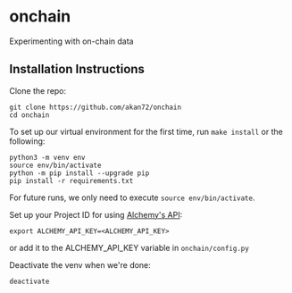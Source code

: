 # onchain

Experimenting with on-chain data

## Installation Instructions

Clone the repo:

```{bash}
git clone https://github.com/akan72/onchain
cd onchain
```

To set up our virtual environment for the first time, run `make install` or the following:

```{bash}
python3 -m venv env
source env/bin/activate
python -m pip install --upgrade pip
pip install -r requirements.txt
```

For future runs, we only need to execute `source env/bin/activate`.

Set up your Project ID for using [Alchemy's API](https://docs.alchemy.com/alchemy/):

```{bash}
export ALCHEMY_API_KEY=<ALCHEMY_API_KEY>
```

or add it to the ALCHEMY_API_KEY variable in `onchain/config.py`

Deactivate the venv when we're done:

```{bash}
deactivate
```
